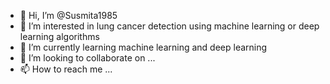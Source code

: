 - 👋 Hi, I’m @Susmita1985
- 👀 I’m interested in lung cancer detection using machine learning or deep learning algorithms
- 🌱 I’m currently learning machine learning and deep learning
- 💞️ I’m looking to collaborate on ...
- 📫 How to reach me ...

<!---
Susmita1985/Susmita1985 is a ✨ special ✨ repository because its `README.md` (this file) appears on your GitHub profile.
You can click the Preview link to take a look at your changes.
--->
